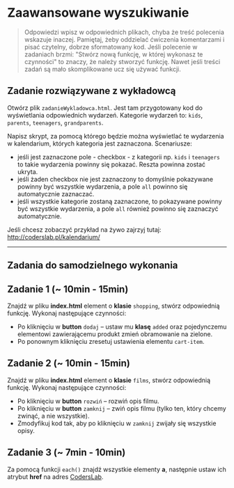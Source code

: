 # Zaawansowane wyszukiwanie

> Odpowiedzi wpisz w odpowiednich plikach, chyba że treść polecenia wskazuje inaczej.
Pamiętaj, żeby oddzielać ćwiczenia komentarzami i pisać czytelny, dobrze sformatowany kod.
Jeśli  polecenie w zadaniach brzmi: "Stwórz nową funkcję, w której wykonasz te czynności" to znaczy, że
należy stworzyć funkcję. Nawet jeśli treści zadań są mało skomplikowane
ucz się używać funkcji.

## Zadanie rozwiązywane z wykładowcą


Otwórz plik ```zadanieWykladowca.html```. Jest tam przygotowany kod do wyświetlania odpowiednich wydarzeń.
Kategorie wydarzeń to: ```kids```, ```parents```, ```teenagers```, ```grandparents```.

Napisz skrypt, za pomocą którego będzie można wyświetlać te wydarzenia w kalendarium, których kategoria jest zaznaczona.
Scenariusze:
- jeśli jest zaznaczone pole - checkbox  - z kategorii np. ```kids``` i ```teenagers``` to takie wydarzenia powinny się pokazać.
Reszta powinna zostać ukryta.
- jeśli żaden checkbox nie jest zaznaczony to domyślnie pokazywane powinny być wszystkie wydarzenia, a pole ```all``` powinno się automatycznie zaznaczać.
- jeśli wszystkie kategorie zostaną zaznaczone, to pokazywane powinny być wszystkie wydarzenia, a  pole ```all``` również powinno się zaznaczyć automatycznie.

Jeśli chcesz zobaczyć przykład na żywo zajrzyj tutaj: http://coderslab.pl/kalendarium/

-----------------------------------------------------------------------------------------------------

## Zadania do samodzielnego wykonania

## Zadanie 1 (~ 10min - 15min)

Znajdź w pliku **index.html** element o **klasie** ```shopping```, stwórz odpowiednią funkcję. Wykonaj następujące czynności:
* Po kliknięciu w **button** ```dodaj``` &ndash; ustaw mu **klasę** ```added``` oraz pojedynczemu elementowi zawierającemu produkt zmień obramowanie na zielone.
* Po ponownym kliknięciu zresetuj ustawienia elementu ```cart-item```.

## Zadanie 2 (~ 10min - 15min)

Znajdź w pliku **index.html** element o **klasie** ```films```, stwórz odpowiednią funkcję. Wykonaj następujące czynności:
* Po kliknięciu w **button** ```rozwiń``` &ndash; rozwiń opis filmu.
* Po kliknięciu w **button** ```zamknij``` &ndash; zwiń opis filmu (tylko ten, który chcemy zwinąć, a nie wszystkie).
* Zmodyfikuj kod tak, aby po kliknięciu w ```zamknij``` zwijały się wszystkie opisy.

## Zadanie 3 (~ 7min - 10min)

Za pomocą funkcji ```each()``` znajdź wszystkie elementy **a**, następnie ustaw ich atrybut **href** na adres [CodersLab](www.coderslab.pl).
